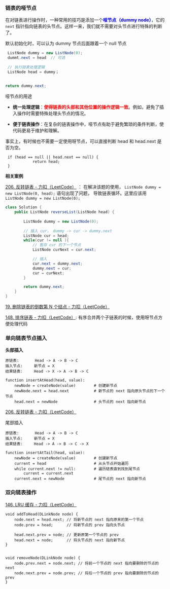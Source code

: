 ### 链表的哑节点

在对链表进行操作时，一种常用的技巧是添加一个<font color="blue">**哑节点（dummy node）**</font>，它的 `next` 指针指向链表的头节点。这样一来，我们就不需要对头节点进行特殊的判断了。

默认初始化时，可以认为 dummy 节点后面跟着一个 null 节点

```java
 ListNode dummy = new ListNode(0);
 dummt.next = head  // 可选
 
 // 执行链表处理逻辑
 ListNode head = dummy；
 
 
return dummy.next;
```



哑节点的用途

- **统一处理逻辑**：<font color="red">**使得链表的头部和其他位置的操作逻辑一致**</font>。例如，避免了插入操作时需要特殊处理头节点的情况。

- **便于链表操作**：在复杂的链表操作中，哑节点有助于避免繁琐的条件判断，使代码更易于维护和理解。



事实上，有时候也不需要一定使用呀节点，可以直接判断 head 和 head.next 是否为空。

```
 if (head == null || head.next == null) {
            return head;
 }
```





**相关案例**

[206. 反转链表 - 力扣（LeetCode）](https://leetcode.cn/problems/reverse-linked-list/) ： 在解决该题的使用， `ListNode dummy = new ListNode(0, head);`  语句出现了问题， 导致链表循环。这里应该用 `ListNode dummy = new ListNode(0);`

```java
class Solution {
    public ListNode reverseList(ListNode head) { 
       
        ListNode dummy = new ListNode(0);
        
        // 插入 cur， dummy -> cur -> dummy.next
        ListNode cur = head;
        while(cur != null ){
            // 暂存 cur 的下一个节点
            ListNode curNext = cur.next;

            // 插入
            cur.next = dummy.next;
            dummy.next = cur;
            cur = curNext;
        }

        return dummy.next;
    }
}
```

[19. 删除链表的倒数第 N 个结点 - 力扣（LeetCode）](https://leetcode.cn/problems/remove-nth-node-from-end-of-list/solutions/450350/shan-chu-lian-biao-de-dao-shu-di-nge-jie-dian-b-61/)



[148. 排序链表 - 力扣（LeetCode）](https://leetcode.cn/problems/sort-list/description/?envType=study-plan-v2&envId=top-100-liked): 有序合并两个子链表的时候，使用呀节点方便处理代码



### 单向链表节点插入

**头部插入**

```
原链表:       Head -> A -> B -> C
插入节点:     新节点 = X
结果链表:     Head -> X -> A -> B -> C
```



```
function insertAtHead(head, value):
    newNode = createNode(value)        # 创建新节点
    newNode.next = head.next           # 新节点的 next 指向原头节点的下一个节点
    head.next = newNode                # 头节点的 next 指向新节点
```



[206. 反转链表 - 力扣（LeetCode）](https://leetcode.cn/problems/reverse-linked-list/?envType=study-plan-v2&envId=top-100-liked)





尾部插入

```
原链表:       Head -> A -> B -> C
插入节点:     新节点 = X
结果链表:     Head -> A -> B -> C -> X
```



```
function insertAtTail(head, value):
    newNode = createNode(value)        # 创建新节点
    current = head                     # 从头节点开始遍历
    while current.next != null:        # 遍历链表直到找到尾节点
        current = current.next
    current.next = newNode             # 尾节点的 next 指向新节点
```







### 双向链表操作

[146. LRU 缓存 - 力扣（LeetCode）](https://leetcode.cn/problems/lru-cache/description/?envType=study-plan-v2&envId=top-100-liked)



```
void addToHead(DLinkNode node) {
    node.next = head.next; // 将新节点的 next 指向原来的第一个节点
    node.prev = head;      // 将新节点的 prev 指向头节点
    
    head.next.prev = node; // 更新原第一个节点的 prev
    head.next = node;      // 将头节点的 next 指向新节点
}


void removeNode(DLinkNode node) {
    node.prev.next = node.next; // 将前一个节点的 next 指向要删除的节点的 next
    node.next.prev = node.prev; // 将后一个节点的 prev 指向要删除的节点的 prev
}

```

